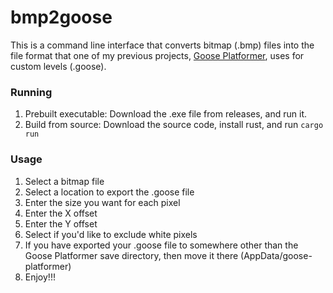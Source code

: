 # bmp2goose

This is a command line interface that converts bitmap (.bmp) files into the file format that one of my previous projects, [Goose Platformer](https://github.com/Nibbl-z/goose-platformer), uses for custom levels (.goose).

### Running

1. Prebuilt executable: Download the .exe file from releases, and run it.
2. Build from source: Download the source code, install rust, and run `cargo run` 

### Usage

1. Select a bitmap file
2. Select a location to export the .goose file
3. Enter the size you want for each pixel
4. Enter the X offset
5. Enter the Y offset
6. Select if you'd like to exclude white pixels
7. If you have exported your .goose file to somewhere other than the Goose Platformer save directory, then move it there (AppData/goose-platformer)
8. Enjoy!!!

